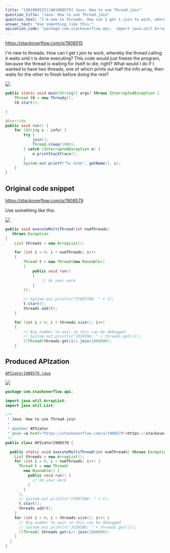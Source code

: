 ```yaml
---
title: "[Q#1908515][A#1908579] Java: How to use Thread.join"
question_title: "Java: How to use Thread.join"
question_text: "I'm new to threads. How can I get t.join to work, whereby the thread calling it waits until t is done executing? This code would just freeze the program, because the thread is waiting for itself to die, right? What would I do if I wanted to have two threads, one of which prints out half the info array, then waits for the other to finish before doing the rest?"
answer_text: "Use something like this:"
apization_code: "package com.stackoverflow.api;  import java.util.ArrayList; import java.util.List;  /**  * Java: How to use Thread.join  *  * @author APIzator  * @see <a href=\"https://stackoverflow.com/a/1908579\">https://stackoverflow.com/a/1908579</a>  */ public class APIzator1908579 {    public static void executeMultiThread(int numThreads) throws Exception {     List threads = new ArrayList();     for (int i = 0; i < numThreads; i++) {       Thread t = new Thread(         new Runnable() {           public void run() {             // do your work           }         }       );       // System.out.println(\"STARTING: \" + t);       t.start();       threads.add(t);     }     for (int i = 0; i < threads.size(); i++) {       // Big number to wait so this can be debugged       // System.out.println(\"JOINING: \" + threads.get(i));       ((Thread) threads.get(i)).join(1000000);     }   } }"
---
```


https://stackoverflow.com/q/1908515

I&#x27;m new to threads. How can I get t.join to work, whereby the thread calling it waits until t is done executing?
This code would just freeze the program, because the thread is waiting for itself to die, right?
What would I do if I wanted to have two threads, one of which prints out half the info array, then waits for the other to finish before doing the rest?


<div class="code-logo"><img src="/stackoverflow.png" /></div>

```java
public static void main(String[] args) throws InterruptedException {
    Thread t0 = new Thready();
    t0.start();

}

@Override
public void run() {
    for (String s : info) {
        try {
            join();
            Thread.sleep(1000);
        } catch (InterruptedException e) {
            e.printStackTrace();
        }
        System.out.printf("%s %s%n", getName(), s);
    }   
}
```


## Original code snippet

https://stackoverflow.com/a/1908579

Use something like this:

<div class="code-logo"><img src="/stackoverflow.png" /></div>

```java
public void executeMultiThread(int numThreads)
   throws Exception
{
    List threads = new ArrayList();

    for (int i = 0; i < numThreads; i++)
    {
        Thread t = new Thread(new Runnable()
        {
            public void run()
            {
                // do your work
            }
        });

        // System.out.println("STARTING: " + t);
        t.start();
        threads.add(t);
    }

    for (int i = 0; i < threads.size(); i++)
    {
        // Big number to wait so this can be debugged
        // System.out.println("JOINING: " + threads.get(i));
        ((Thread)threads.get(i)).join(1000000);
    }
```

## Produced APIzation

[`APIzator1908579.java`](https://github.com/blind-papers/apization-temp-data/raw/main/search/APIzator1908579.java)

<div class="code-logo"><img src="/apizator.png" /></div>

```java
package com.stackoverflow.api;

import java.util.ArrayList;
import java.util.List;

/**
 * Java: How to use Thread.join
 *
 * @author APIzator
 * @see <a href="https://stackoverflow.com/a/1908579">https://stackoverflow.com/a/1908579</a>
 */
public class APIzator1908579 {

  public static void executeMultiThread(int numThreads) throws Exception {
    List threads = new ArrayList();
    for (int i = 0; i < numThreads; i++) {
      Thread t = new Thread(
        new Runnable() {
          public void run() {
            // do your work
          }
        }
      );
      // System.out.println("STARTING: " + t);
      t.start();
      threads.add(t);
    }
    for (int i = 0; i < threads.size(); i++) {
      // Big number to wait so this can be debugged
      // System.out.println("JOINING: " + threads.get(i));
      ((Thread) threads.get(i)).join(1000000);
    }
  }
}

```